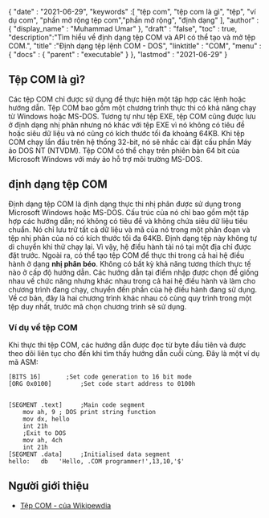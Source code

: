 {
  "date" : "2021-06-29",
  "keywords" :[ "tệp com", "tệp com là gì", "tệp", "ví dụ com", "phần mở rộng tệp com","phần mở rộng", "định dạng" ],
  "author" : {
    "display_name" : "Muhammad Umar"
},
  "draft" : "false",
  "toc" : true,
  "description":"Tìm hiểu về định dạng tệp COM và API có thể tạo và mở tệp COM.",
  "title" :"Định dạng tệp lệnh COM - DOS",
  "linktitle" : "COM",
  "menu" : {
    "docs" : {
      "parent" : "executable"
}
},
  "lastmod" : "2021-06-29"
}

## Tệp COM là gì?
Các tệp COM chỉ được sử dụng để thực hiện một tập hợp các lệnh hoặc hướng dẫn. Tệp COM bao gồm một chương trình thực thi có khả năng chạy từ Windows hoặc MS-DOS. Tương tự như tệp EXE, tệp COM cũng được lưu ở định dạng nhị phân nhưng nó khác với tệp EXE vì nó không có tiêu đề hoặc siêu dữ liệu và nó cũng có kích thước tối đa khoảng 64KB. Khi tệp COM chạy lần đầu trên hệ thống 32-bit, nó sẽ nhắc cài đặt cấu phần Máy ảo DOS NT (NTVDM). Tệp COM có thể chạy trên phiên bản 64 bit của Microsoft Windows với máy ảo hỗ trợ môi trường MS-DOS.

## định dạng tệp COM
Định dạng tệp COM là định dạng thực thi nhị phân được sử dụng trong Microsoft Windows hoặc MS-DOS. Cấu trúc của nó chỉ bao gồm một tập hợp các hướng dẫn; nó không có tiêu đề và không chứa siêu dữ liệu tiêu chuẩn. Nó chỉ lưu trữ tất cả dữ liệu và mã của nó trong một phân đoạn và tệp nhị phân của nó có kích thước tối đa 64KB. Định dạng tệp này không tự di chuyển khi thử chạy lại. Vì vậy, hệ điều hành tải nó tại một địa chỉ được đặt trước. Ngoài ra, có thể tạo tệp COM để thực thi trong cả hai hệ điều hành ở dạng **nhị phân béo**. Không có bất kỳ khả năng tương thích thực tế nào ở cấp độ hướng dẫn. Các hướng dẫn tại điểm nhập được chọn để giống nhau về chức năng nhưng khác nhau trong cả hai hệ điều hành và làm cho chương trình đang chạy, chuyển đến phần của hệ điều hành đang sử dụng. Về cơ bản, đây là hai chương trình khác nhau có cùng quy trình trong một tệp duy nhất, trước mã chọn chương trình sẽ sử dụng.
### Ví dụ về tệp COM
Khi thực thi tệp COM, các hướng dẫn được đọc từ byte đầu tiên và được theo dõi liên tục cho đến khi tìm thấy hướng dẫn cuối cùng. Đây là một ví dụ mã ASM:

```
[BITS 16]		;Set code generation to 16 bit mode
[ORG 0x0100]		;Set code start address to 0100h


[SEGMENT .text]		;Main code segment
    mov ah, 9 ; DOS print string function
    mov dx, hello
    int 21h
    ;Exit to DOS
    mov ah, 4ch
    int 21h
[SEGMENT .data]		;Initialised data segment
hello:   db   'Hello, .COM programmer!',13,10,'$'
```

## Người giới thiệu

* [Tệp COM - của Wikipewdia](https://en.wikipedia.org/wiki/COM_file)

